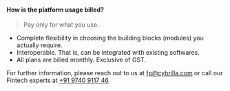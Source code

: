 #### How is the platform usage billed?
> Pay only for what you use.<br>

- Complete flexibility in choosing the building blocks (modules) you actually require. 
- Interoperable. That is, can be integrated with existing softwares.
- All plans are billed monthly. Exclusive of GST.

For further information, please reach out to us at [fp@cybrilla.com](mailto:fp@cybrilla.com) or call our Fintech experts at [+91 9740 9117 46](tel:+919740911746)